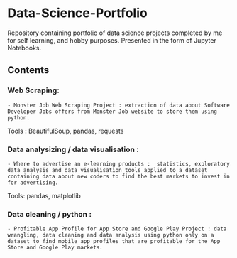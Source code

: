# Data-Science-Portfolio

Repository containing portfolio of data science projects completed by me for self learning, and hobby purposes. Presented in the form of Jupyter Notebooks.


## Contents

### Web Scraping:
	- Monster Job Web Scraping Project : extraction of data about Software Developer Jobs offers from Monster Job website to store them using python.
Tools : BeautifulSoup, pandas, requests

### Data analysizing / data visualisation :
	- Where to advertise an e-learning products :  statistics, exploratory data analysis and data visualisation tools applied to a dataset containing data about new coders to find the best markets to invest in for advertising.
Tools: pandas, matplotlib

### Data cleaning / python :
	- Profitable App Profile for App Store and Google Play Project : data wrangling, data cleaning and data analysis using python only on a dataset to find mobile app profiles that are profitable for the App Store and Google Play markets.
